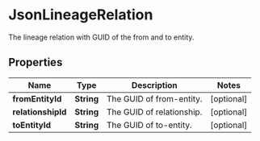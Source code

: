 

# JsonLineageRelation

The lineage relation with GUID of the from and to entity.
## Properties

Name | Type | Description | Notes
------------ | ------------- | ------------- | -------------
**fromEntityId** | **String** | The GUID of from-entity. |  [optional]
**relationshipId** | **String** | The GUID of relationship. |  [optional]
**toEntityId** | **String** | The GUID of to-entity. |  [optional]




